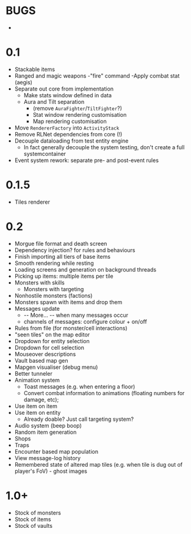 # BUGS

- 

# 0.1

- Stackable items
- Ranged and magic weapons
  -"fire" command
  -Apply combat stat (aegis)
- Separate out core from implementation
  - Make stats window defined in data
  - Aura and Tilt separation 
    - (remove `AuraFighter`/`TiltFighter`?)
    - Stat window rendering customisation
    - Map rendering customisation
- Move `RendererFactory` into `ActivityStack`
- Remove RLNet dependencies from core (!)
- Decouple dataloading from test entity engine
  - In fact generally decouple the system testing, don't create a full systemcontainer
- Event system rework: separate pre- and post-event rules

# 0.1.5

- Tiles renderer

# 0.2

- Morgue file format and death screen
- Dependency injection? for rules and behaviours
- Finish importing all tiers of base items
- Smooth rendering while resting
- Loading screens and generation on background threads
- Picking up items: multiple items per tile
- Monsters with skills
  - Monsters with targeting
- Nonhostile monsters (factions)
- Monsters spawn with items and drop them
- Messages update
  - -- More... -- when many messages occur
  - channels of messages: configure colour + on/off
- Rules from file (for monster/cell interactions)
- "seen tiles" on the map editor
- Dropdown for entity selection
- Dropdown for cell selection
- Mouseover descriptions
- Vault based map gen
- Mapgen visualiser (debug menu)
- Better tunneler
- Animation system
  - Toast messages (e.g. when entering a floor)
  - Convert combat information to animations (floating numbers for damage, etc);
- Use item on item
- Use item on entity
  - Already doable? Just call targeting system?
- Audio system (beep boop)
- Random item generation
- Shops
- Traps
- Encounter based map population
- View message-log history
- Remembered state of altered map tiles (e.g. when tile is dug out of player's FoV) - ghost images

# 1.0+

- Stock of monsters
- Stock of items
- Stock of vaults